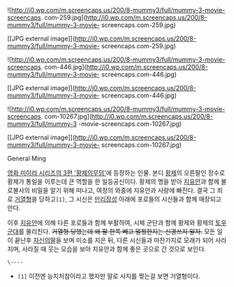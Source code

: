 ![http://i0.wp.com/m.screencaps.us/200/8-mummy3/full/mummy-3-movie-screencaps.
com-259.jpg](http://i0.wp.com/m.screencaps.us/200/8-mummy3/full/mummy-3-movie-
screencaps.com-259.jpg)

[[JPG external
image]](http://i0.wp.com/m.screencaps.us/200/8-mummy3/full/mummy-3-movie-
screencaps.com-259.jpg)

  

![http://i0.wp.com/m.screencaps.us/200/8-mummy3/full/mummy-3-movie-screencaps.
com-446.jpg](http://i0.wp.com/m.screencaps.us/200/8-mummy3/full/mummy-3-movie-
screencaps.com-446.jpg)

[[JPG external
image]](http://i0.wp.com/m.screencaps.us/200/8-mummy3/full/mummy-3-movie-
screencaps.com-446.jpg)

  

![http://i0.wp.com/m.screencaps.us/200/8-mummy3/full/mummy-3-movie-screencaps.
com-10267.jpg](http://i0.wp.com/m.screencaps.us/200/8-mummy3/full/mummy-3
-movie-screencaps.com-10267.jpg)

[[JPG external
image]](http://i0.wp.com/m.screencaps.us/200/8-mummy3/full/mummy-3-movie-
screencaps.com-10267.jpg)

  
General Ming

[영화 미이라 시리즈의 3편 '황제의무덤'](%EB%AF%B8%EC%9D%B4%EB%9D%BC%28%EC%98%81%ED%99%94%29.md)에 등장하는 인물. 본디
[황제](%ED%99%A9%EC%A0%9C%28%EB%AF%B8%EC%9D%B4%EB%9D%BC%29.md)의 오른팔인 장수로 황제가
통일을 이루는데 큰 역할을 한 일등공신이다. 황제의 명을 받아 [지유안](%EC%A7%80%EC%9C%A0%EC%95%88.md)과
함께 불로불사의 비밀을 알기 위해 떠나고, 여정의 와중에 지유안과 사랑에 빠진다. 결국 그 죄로
[거열형](%EA%B1%B0%EC%97%B4%ED%98%95.md)을 당하고`[1]`, 그 시신은
[만리장성](%EB%A7%8C%EB%A6%AC%EC%9E%A5%EC%84%B1.md) 아래에 포로들의 시신들과 함께 매장되고 만다.

이후 [지유안](%EC%A7%80%EC%9C%A0%EC%95%88.md)에 의해 다른 포로들과 함께 부활하여, 시체 군단과 함께 황제와
황제의 [토우 군대](%EB%B3%91%EB%A7%88%EC%9A%A9.md)를 물리친다. <del>거열형 당했는데 왜 팔 한쪽 빼고
멀쩡한지는 신경쓰지 말자.</del> 모든 일이 끝난후 [자신의딸](%EB%A6%B0%28%EB%AF%B8%EC%9D%B4%EB%9D%BC%29.md)을 보며 미소를 지은 뒤, 다른 시신들과
마찬가지로 모래가 되어 사라지며, 사라질 때 웃는 모습을 보아 지유안과 함께 좋은 곳으로 간 것으로 보인다.

`\----`

  * `[1]` 이전엔 능지처참이라고 했지만 말로 사지를 찢는걸 보면 거열형이다.

